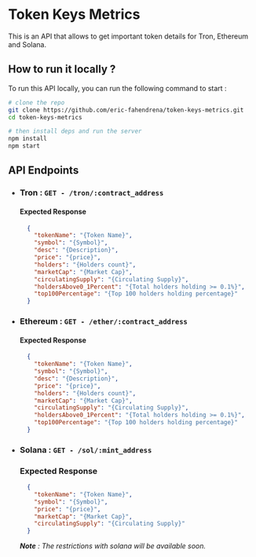 # Token Keys Metrics

This is an API that allows to get important token details for Tron, Ethereum and Solana.

## How to run it locally ?

To run this API locally, you can run the following command to start :
```bash
# clone the repo
git clone https://github.com/eric-fahendrena/token-keys-metrics.git
cd token-keys-metrics

# then install deps and run the server
npm install
npm start
```

## API Endpoints

- ### Tron : `GET - /tron/:contract_address`
  
  #### Expected Response
  ```json
    {
      "tokenName": "{Token Name}",
      "symbol": "{Symbol}",
      "desc": "{Description}",
      "price": "{price}",
      "holders": "{Holders count}",
      "marketCap": "{Market Cap}",
      "circulatingSupply": "{Circulating Supply}",
      "holdersAbove0_1Percent": "{Total holders holding >= 0.1%}",
      "top100Percentage": "{Top 100 holders holding percentage}"
    }
  ```

- ### Ethereum : `GET - /ether/:contract_address`
  #### Expected Response
  ```json
    {
      "tokenName": "{Token Name}",
      "symbol": "{Symbol}",
      "desc": "{Description}",
      "price": "{price}",
      "holders": "{Holders count}",
      "marketCap": "{Market Cap}",
      "circulatingSupply": "{Circulating Supply}",
      "holdersAbove0_1Percent": "{Total holders holding >= 0.1%}",
      "top100Percentage": "{Top 100 holders holding percentage}"
    }
  ```

- ### Solana : `GET - /sol/:mint_address`
  ### Expected Response
  ```json
    {
      "tokenName": "{Token Name}",
      "symbol": "{Symbol}",
      "price": "{price}",
      "marketCap": "{Market Cap}",
      "circulatingSupply": "{Circulating Supply}"
    }
  ```

  _**Note** : The restrictions with solana will be available soon._

